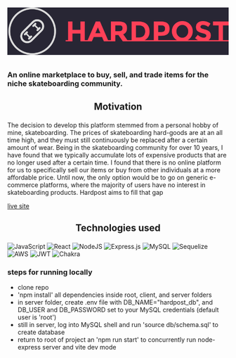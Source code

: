# <p align="center">[<img src="./client/src/images/hardpost-logo.png">](https://hardpost-f79ecee5b44d.herokuapp.com/)</p>

### An online marketplace to buy, sell, and trade items for the niche skateboarding community.

## <p align="center">Motivation

The decision to develop this platform stemmed from a personal hobby of mine, skateboarding. The prices of skateboarding hard-goods are at an all time high, and they must still continuously be replaced after a certain amount of wear. Being in the skateboarding community for over 10 years, I have found that we typically accumulate lots of expensive products that are no longer used after a certain time. I found that there is no online platform for us to specifically sell our items or buy from other individuals at a more affordable price. Until now, the only option would be to go on generic e-commerce platforms, where the majority of users have no interest in skateboarding products. Hardpost aims to fill that gap

[live site](https://hardpost-f79ecee5b44d.herokuapp.com/)

## <p align="center">Technologies used

![JavaScript](https://img.shields.io/badge/javascript-%23323330.svg?style=for-the-badge&logo=javascript&logoColor=%23F7DF1E)
![React](https://img.shields.io/badge/react-%2320232a.svg?style=for-the-badge&logo=react&logoColor=%2361DAFB)
![NodeJS](https://img.shields.io/badge/node.js-6DA55F?style=for-the-badge&logo=node.js&logoColor=black)
![Express.js](https://img.shields.io/badge/express.js-%23404d59.svg?style=for-the-badge&logo=express&logoColor=%2361DAFB)
![MySQL](https://img.shields.io/badge/mysql-%2300f.svg?style=for-the-badge&logo=mysql&logoColor=red)
![Sequelize](https://img.shields.io/badge/Sequelize-52B0E7?style=for-the-badge&logo=Sequelize&logoColor=white)
![AWS](https://img.shields.io/badge/AWS-%23FF9900.svg?style=for-the-badge&logo=amazon-aws&logoColor=white)
![JWT](https://img.shields.io/badge/JWT-black?style=for-the-badge&logo=JSON%20web%20tokens)
![Chakra](https://img.shields.io/badge/chakra-%234ED1C5.svg?style=for-the-badge&logo=chakraui&logoColor=white)

</p>

### steps for running locally

- clone repo
- 'npm install' all dependencies inside root, client, and server folders
- in server folder, create .env file with DB_NAME="hardpost_db", and DB_USER and DB_PASSWORD set to your MySQL credentials (default user is 'root')
- still in server, log into MySQL shell and run 'source db/schema.sql' to create database
- return to root of project an 'npm run start' to concurrently run node-express server and vite dev mode
